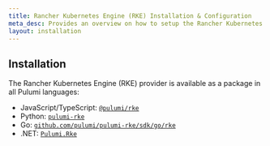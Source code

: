 ```yaml
---
title: Rancher Kubernetes Engine (RKE) Installation & Configuration
meta_desc: Provides an overview on how to setup the Rancher Kubernetes Engine (RKE) Provider for Pulumi.
layout: installation
---
```


## Installation

The Rancher Kubernetes Engine (RKE) provider is available as a package in all Pulumi languages:

* JavaScript/TypeScript: [`@pulumi/rke`](https://www.npmjs.com/package/@pulumi/rke)
* Python: [`pulumi-rke`](https://pypi.org/project/pulumi-rke/)
* Go: [`github.com/pulumi/pulumi-rke/sdk/go/rke`](https://github.com/pulumi/pulumi-rke)
* .NET: [`Pulumi.Rke`](https://www.nuget.org/packages/Pulumi.Rke)
